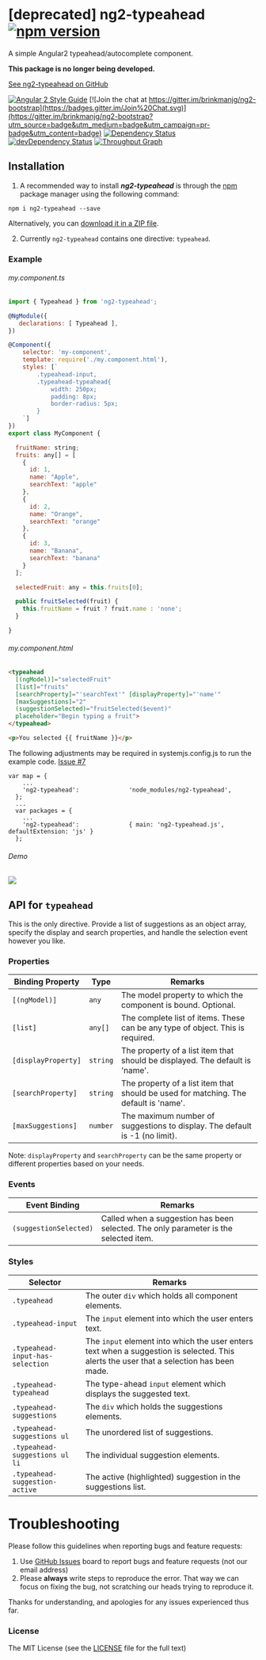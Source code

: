 

# [deprecated] ng2-typeahead [![npm version](https://badge.fury.io/js/ng2-typeahead.svg)](http://badge.fury.io/js/ng2-typeahead)
A simple Angular2 typeahead/autocomplete component.

**This package is no longer being developed.**

[See ng2-typeahead on GitHub](https://github.com/brinkmanjg/ng2-typeahead)

[![Angular 2 Style Guide](https://mgechev.github.io/angular2-style-guide/images/badge.svg)](https://github.com/mgechev/angular2-style-guide)
[![Join the chat at https://gitter.im/brinkmanjg/ng2-bootstrap](https://badges.gitter.im/Join%20Chat.svg)](https://gitter.im/brinkmanjg/ng2-bootstrap?utm_source=badge&utm_medium=badge&utm_campaign=pr-badge&utm_content=badge)
[![Dependency Status](https://david-dm.org/brinkmanjg/ng2-typeahead.svg)](https://david-dm.org/brinkmanjg/ng2-typeahead)
[![devDependency Status](https://david-dm.org/brinkmanjg/ng2-typeahead/dev-status.svg)](https://david-dm.org/brinkmanjg/ng2-typeahead#info=devDependencies)
[![Throughput Graph](https://graphs.waffle.io/brinkmanjg/ng2-typeahead/throughput.svg)](https://waffle.io/brinkmanjg/ng2-typeahead/metrics)

## Installation

1. A recommended way to install ***ng2-typeahead*** is through the [npm](https://www.npmjs.com/search?q=ng2-typeahead) package manager using the following command:

  `npm i ng2-typeahead --save`

  Alternatively, you can [download it in a ZIP file](https://github.com/brinkmanjg/ng2-typeahead/archive/master.zip).

2. Currently `ng2-typeahead` contains one directive: `typeahead`.


### Example

###### my.component.ts
```javascript
import { Typeahead } from 'ng2-typeahead';

@NgModule({
   declarations: [ Typeahead ],
})

@Component({
    selector: 'my-component',
    template: require('./my.component.html'),
    styles: [`
        .typeahead-input,
        .typeahead-typeahead{
            width: 250px;
            padding: 8px;
            border-radius: 5px;
        }
    `]
})
export class MyComponent {

  fruitName: string;
  fruits: any[] = [
    {
      id: 1,
      name: "Apple",
      searchText: "apple"
    },
    {
      id: 2,
      name: "Orange",
      searchText: "orange"
    },
    {
      id: 3,
      name: "Banana",
      searchText: "banana"
    }
  ];

  selectedFruit: any = this.fruits[0];

  public fruitSelected(fruit) {
    this.fruitName = fruit ? fruit.name : 'none';
  }

}
```

###### my.component.html
```html
<typeahead
  [(ngModel)]="selectedFruit"
  [list]="fruits"
  [searchProperty]="'searchText'" [displayProperty]="'name'"
  [maxSuggestions]="2"
  (suggestionSelected)="fruitSelected($event)"
  placeholder="Begin typing a fruit">
</typeahead>

<p>You selected {{ fruitName }}</p>
```

The following adjustments may be required in systemjs.config.js to run the example code.
[Issue #7](https://github.com/brinkmanjg/ng2-typeahead/issues/7)

```
var map = {
    ...
    'ng2-typeahead':              'node_modules/ng2-typeahead',                             
  };
  ...
  var packages = {
    ...
    'ng2-typeahead':              { main: 'ng2-typeahead.js', defaultExtension: 'js' }
  };
```

###### Demo
![](https://cloud.githubusercontent.com/assets/6796665/16323353/2755a59e-3978-11e6-874c-905a0459d7a5.gif)


## API for `typeahead`

This is the only directive. Provide a list of suggestions as an object array, specify the display and search properties, and handle the selection event however you like.


### Properties

Binding Property | Type | Remarks
------------ | ---------- | -------------
`[(ngModel)]` | `any` | The model property to which the component is bound. Optional.
`[list]` | `any[]` | The complete list of items. These can be any type of object. This is required.
`[displayProperty]` | `string` | The property of a list item that should be displayed. The default is 'name'.
`[searchProperty]` | `string` | The property of a list item that should be used for matching. The default is 'name'.
`[maxSuggestions]` | `number` | The maximum number of suggestions to display. The default is -1 (no limit).

Note: `displayProperty` and `searchProperty` can be the same property or different properties based on your needs.  


### Events

Event Binding | Remarks
------------ | -------------
`(suggestionSelected)` | Called when a suggestion has been selected. The only parameter is the selected item.


### Styles

Selector | Remarks
------------ | -------------
`.typeahead` | The outer `div` which holds all component elements.
`.typeahead-input` | The `input` element into which the user enters text.
`.typeahead-input-has-selection` | The `input` element into which the user enters text when a suggestion is selected. This alerts the user that a selection has been made.
`.typeahead-typeahead` | The type-ahead `input` element which displays the suggested text.
`.typeahead-suggestions` | The `div` which holds the suggestions elements.
`.typeahead-suggestions ul` | The unordered list of suggestions.
`.typeahead-suggestions ul li` | The individual suggestion elements.
`.typeahead-suggestion-active` | The active (highlighted) suggestion in the suggestions list.



# Troubleshooting

Please follow this guidelines when reporting bugs and feature requests:

1. Use [GitHub Issues](https://github.com/brinkmanjg/ng2-typeahead/issues) board to report bugs and feature requests (not our email address)
2. Please **always** write steps to reproduce the error. That way we can focus on fixing the bug, not scratching our heads trying to reproduce it.

Thanks for understanding, and apologies for any issues experienced thus far.



### License

The MIT License (see the [LICENSE](https://github.com/brinkmanjg/ng2-typeahead/blob/master/LICENSE) file for the full text)

